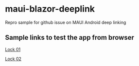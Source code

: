 # maui-blazor-deeplink
Repro sample for github issue on MAUI Android deep linking

## Sample links to test the app from browser

[Lock 01](sfinx://app/locks/lock-01)

[Lock 02](sfinx://app/locks/lock-02)
